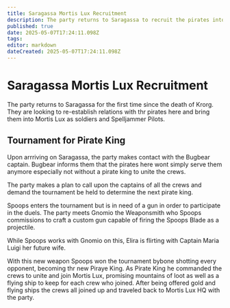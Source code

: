 ```yaml
---
title: Saragassa Mortis Lux Recruitment
description: The party returns to Saragassa to recruit the pirates into Mortis Lux
published: true
date: 2025-05-07T17:24:11.098Z
tags: 
editor: markdown
dateCreated: 2025-05-07T17:24:11.098Z
---
```


# Saragassa Mortis Lux Recruitment
The party returns to Saragassa for the first time since the death of Krorg. They are looking to re-establish relations with thr pirates here and bring them into Mortis Lux as soldiers and Spelljammer Pilots. 

## Tournament for Pirate King
Upon arrriving on Saragassa, the party makes contact with the Bugbear captain. Bugbear informs them that the pirates here wont simply serve them anymore especially not without a pirate king to unite the crews. 

The party makes a plan to call upon the captains of all the crews and demand the tournament be held to determine the next pirate king.

Spoops enters the tournament but is in need of a gun in order to participate in the duels. The party meets Gnomio the Weaponsmith who Spoops commissions to craft a custom gun capable of firing the Spoops Blade as a projectile.

While Spoops works with Gnomio on this, Elira is flirting with Captain  Maria Luigi her future wife.

With this new weapon Spoops won the tournament bybone shotting every opponent, becoming thr new Piraye King. As Pirate King he commanded the crews to unite and join Mortis Lux, promising mountains of loot as well as a flying ship to keep for each crew who joined. After being offered gold and flying ships the crews all joined up and traveled back to Mortis Lux HQ with the party.